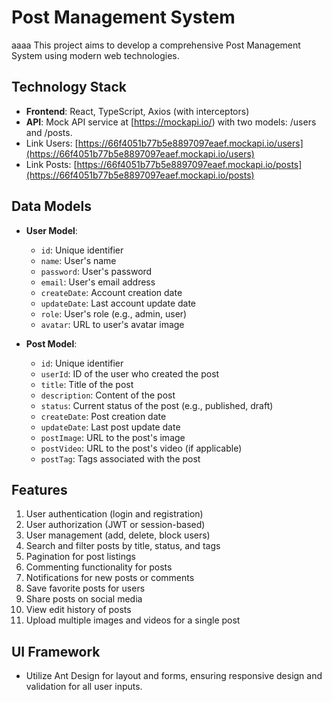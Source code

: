 # Post Management System
aaaa
This project aims to develop a comprehensive Post Management System using modern web technologies.

## Technology Stack
- **Frontend**: React, TypeScript, Axios (with interceptors)
- **API**: Mock API service at [https://mockapi.io/) with two models: /users and /posts.
- Link Users: [https://66f4051b77b5e8897097eaef.mockapi.io/users](https://66f4051b77b5e8897097eaef.mockapi.io/users)
- Link Posts: [https://66f4051b77b5e8897097eaef.mockapi.io/posts](https://66f4051b77b5e8897097eaef.mockapi.io/posts)

## Data Models
- **User Model**:
  - `id`: Unique identifier
  - `name`: User's name
  - `password`: User's password
  - `email`: User's email address
  - `createDate`: Account creation date
  - `updateDate`: Last account update date
  - `role`: User's role (e.g., admin, user)
  - `avatar`: URL to user's avatar image

- **Post Model**:
  - `id`: Unique identifier
  - `userId`: ID of the user who created the post
  - `title`: Title of the post
  - `description`: Content of the post
  - `status`: Current status of the post (e.g., published, draft)
  - `createDate`: Post creation date
  - `updateDate`: Last post update date
  - `postImage`: URL to the post's image
  - `postVideo`: URL to the post's video (if applicable)
  - `postTag`: Tags associated with the post

## Features
1. User authentication (login and registration)
2. User authorization (JWT or session-based)
3. User management (add, delete, block users)
4. Search and filter posts by title, status, and tags
5. Pagination for post listings
6. Commenting functionality for posts
7. Notifications for new posts or comments
8. Save favorite posts for users
9. Share posts on social media
10. View edit history of posts
11. Upload multiple images and videos for a single post

## UI Framework
- Utilize Ant Design for layout and forms, ensuring responsive design and validation for all user inputs.

